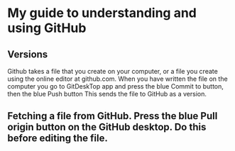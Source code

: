 # My guide to understanding and using GitHub
## Versions
Github takes a file that you create on your computer, or a file you create using the online editor at github.com.
When you have written the file on the computer you go to GitDeskTop app and press the blue Commit to button, then the blue Push button
This sends the file to GitHub as a version.  
## Fetching a file from GitHub.  Press the blue Pull origin button on the GitHub desktop. Do this before editing the file.
